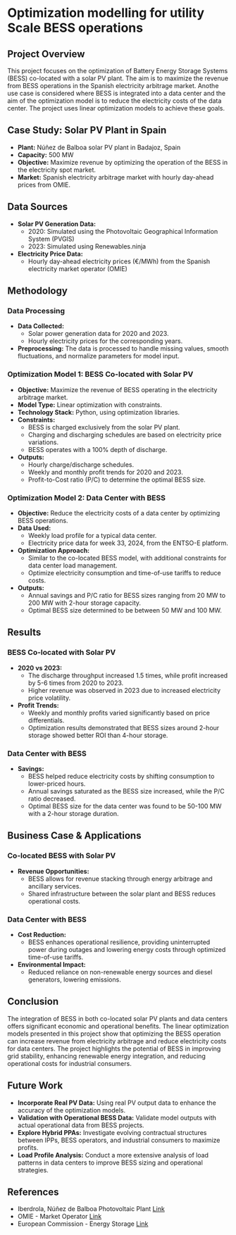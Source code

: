 
# Optimization modelling for utility Scale BESS operations

## Project Overview
This project focuses on the optimization of Battery Energy Storage Systems (BESS) co-located with a solar PV plant. The aim is to maximize the revenue from BESS operations in the Spanish electricity arbitrage market. Anothe use case is considered where BESS is integrated into a data center and the aim of the optimization model is to reduce the electricity costs of the data center. The project uses linear optimization models to achieve these goals.

## Case Study: Solar PV Plant in Spain
- **Plant:** Núñez de Balboa solar PV plant in Badajoz, Spain
- **Capacity:** 500 MW
- **Objective:** Maximize revenue by optimizing the operation of the BESS in the electricity spot market.
- **Market:** Spanish electricity arbitrage market with hourly day-ahead prices from OMIE.

## Data Sources
- **Solar PV Generation Data:**
  - 2020: Simulated using the Photovoltaic Geographical Information System (PVGIS)
  - 2023: Simulated using Renewables.ninja
- **Electricity Price Data:**
  - Hourly day-ahead electricity prices (€/MWh) from the Spanish electricity market operator (OMIE)

## Methodology
### Data Processing
- **Data Collected:**
  - Solar power generation data for 2020 and 2023.
  - Hourly electricity prices for the corresponding years.
- **Preprocessing:** The data is processed to handle missing values, smooth fluctuations, and normalize parameters for model input.

### Optimization Model 1: BESS Co-located with Solar PV
- **Objective:** Maximize the revenue of BESS operating in the electricity arbitrage market.
- **Model Type:** Linear optimization with constraints.
- **Technology Stack:** Python, using optimization libraries.
- **Constraints:**
  - BESS is charged exclusively from the solar PV plant.
  - Charging and discharging schedules are based on electricity price variations.
  - BESS operates with a 100% depth of discharge.
- **Outputs:**
  - Hourly charge/discharge schedules.
  - Weekly and monthly profit trends for 2020 and 2023.
  - Profit-to-Cost ratio (P/C) to determine the optimal BESS size.

### Optimization Model 2: Data Center with BESS
- **Objective:** Reduce the electricity costs of a data center by optimizing BESS operations.
- **Data Used:**
  - Weekly load profile for a typical data center.
  - Electricity price data for week 33, 2024, from the ENTSO-E platform.
- **Optimization Approach:**
  - Similar to the co-located BESS model, with additional constraints for data center load management.
  - Optimize electricity consumption and time-of-use tariffs to reduce costs.
- **Outputs:**
  - Annual savings and P/C ratio for BESS sizes ranging from 20 MW to 200 MW with 2-hour storage capacity.
  - Optimal BESS size determined to be between 50 MW and 100 MW.

## Results
### BESS Co-located with Solar PV
- **2020 vs 2023:**
  - The discharge throughput increased 1.5 times, while profit increased by 5-6 times from 2020 to 2023.
  - Higher revenue was observed in 2023 due to increased electricity price volatility.
- **Profit Trends:**
  - Weekly and monthly profits varied significantly based on price differentials.
  - Optimization results demonstrated that BESS sizes around 2-hour storage showed better ROI than 4-hour storage.

### Data Center with BESS
- **Savings:**
  - BESS helped reduce electricity costs by shifting consumption to lower-priced hours.
  - Annual savings saturated as the BESS size increased, while the P/C ratio decreased.
  - Optimal BESS size for the data center was found to be 50-100 MW with a 2-hour storage duration.

## Business Case & Applications
### Co-located BESS with Solar PV
- **Revenue Opportunities:**
  - BESS allows for revenue stacking through energy arbitrage and ancillary services.
  - Shared infrastructure between the solar plant and BESS reduces operational costs.
  
### Data Center with BESS
- **Cost Reduction:**
  - BESS enhances operational resilience, providing uninterrupted power during outages and lowering energy costs through optimized time-of-use tariffs.
- **Environmental Impact:**
  - Reduced reliance on non-renewable energy sources and diesel generators, lowering emissions.

## Conclusion
The integration of BESS in both co-located solar PV plants and data centers offers significant economic and operational benefits. The linear optimization models presented in this project show that optimizing the BESS operation can increase revenue from electricity arbitrage and reduce electricity costs for data centers. The project highlights the potential of BESS in improving grid stability, enhancing renewable energy integration, and reducing operational costs for industrial consumers.

## Future Work
- **Incorporate Real PV Data:** Using real PV output data to enhance the accuracy of the optimization models.
- **Validation with Operational BESS Data:** Validate model outputs with actual operational data from BESS projects.
- **Explore Hybrid PPAs:** Investigate evolving contractual structures between IPPs, BESS operators, and industrial consumers to maximize profits.
- **Load Profile Analysis:** Conduct a more extensive analysis of load patterns in data centers to improve BESS sizing and operational strategies.

## References
- Iberdrola, Núñez de Balboa Photovoltaic Plant [Link](https://www.iberdrola.com/about-us/what-we-do/solar-photovoltaic-energy/nunez-de-balboa-photovoltaic-plant)
- OMIE - Market Operator [Link](https://www.omie.es)
- European Commission - Energy Storage [Link](https://energy.ec.europa.eu)

